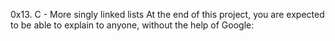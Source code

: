 0x13. C - More singly linked lists
At the end of this project, you are expected to be able to explain to anyone, without the help of Google:
